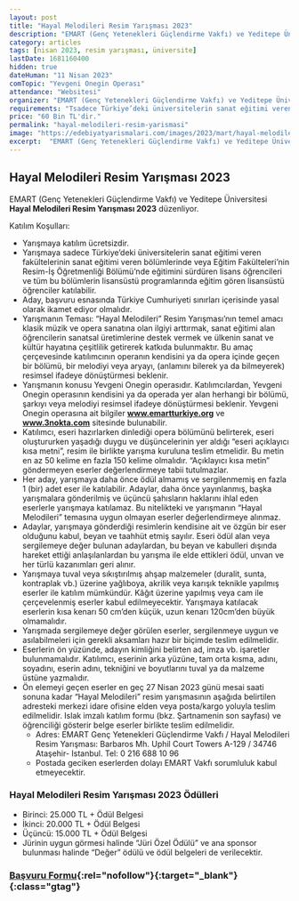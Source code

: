 ```yaml
---
layout: post
title: "Hayal Melodileri Resim Yarışması 2023"
description: "EMART (Genç Yetenekleri Güçlendirme Vakfı) ve Yeditepe Üniversitesi 'Hayal Melodileri Resim Yarışması 2023' düzenliyor."
category: articles
tags: [nisan 2023, resim yarışması, üniversite]
lastDate: 1681160400
hidden: true
dateHuman: "11 Nisan 2023"
comTopic: "Yevgeni Onegin Operası"
attendance: "Websitesi"
organizer: "EMART (Genç Yetenekleri Güçlendirme Vakfı) ve Yeditepe Üniversitesi"
requirements: "Tsadece Türkiye’deki üniversitelerin sanat eğitimi veren fakültelerinin sanat eğitimi veren bölümlerinde veya Eğitim Fakülteleri’nin Resim-İş Öğretmenliği Bölümü’nde eğitimini sürdüren lisans öğrencileri ve tüm bu bölümlerin lisansüstü programlarında eğitim gören lisansüstü öğrenciler katılabilir."
price: "60 Bin TL'dir."
permalink: "hayal-melodileri-resim-yarismasi"
image: "https://edebiyatyarismalari.com/images/2023/mart/hayal-melodileri-resim-yarismasi.jpg"
excerpt:  "EMART (Genç Yetenekleri Güçlendirme Vakfı) ve Yeditepe Üniversitesi <strong> Hayal Melodileri Resim Yarışması 2023 </strong> düzenliyor."
---
```


## Hayal Melodileri Resim Yarışması 2023
EMART (Genç Yetenekleri Güçlendirme Vakfı) ve Yeditepe Üniversitesi **Hayal Melodileri Resim Yarışması 2023** düzenliyor.  

Katılım Koşulları:
- Yarışmaya katılım ücretsizdir.
- Yarışmaya sadece Türkiye’deki üniversitelerin sanat eğitimi veren fakültelerinin sanat eğitimi veren bölümlerinde veya Eğitim Fakülteleri’nin Resim-İş Öğretmenliği Bölümü’nde eğitimini sürdüren lisans öğrencileri ve tüm bu bölümlerin lisansüstü programlarında eğitim gören lisansüstü öğrenciler katılabilir.
- Aday, başvuru esnasında Türkiye Cumhuriyeti sınırları içerisinde yasal olarak ikamet ediyor olmalıdır.
- Yarışmanın Teması: “Hayal Melodileri” Resim Yarışması’nın temel amacı klasik müzik ve opera sanatına olan ilgiyi arttırmak, sanat eğitimi alan öğrencilerin sanatsal üretimlerine destek vermek ve ülkenin sanat ve kültür hayatına çeşitlilik getirerek katkıda bulunmaktır. Bu amaç çerçevesinde katılımcının operanın kendisini ya da opera içinde geçen bir bölümü, bir melodiyi veya aryayı, (anlamını bilerek ya da bilmeyerek) resimsel ifadeye dönüştürmesi beklenir.
- Yarışmanın konusu Yevgeni Onegin operasıdır. Katılımcılardan, Yevgeni Onegin operasının kendisini ya da operada yer alan herhangi bir bölümü, şarkıyı veya melodiyi resimsel ifadeye dönüştürmesi beklenir. Yevgeni Onegin operasına ait bilgiler **www.emartturkiye.org** ve **www.3nokta.com** sitesinde bulunabilir.
- Katılımcı, eseri hazırlarken dinlediği opera bölümünü belirterek, eseri oluştururken yaşadığı duygu ve düşüncelerinin yer aldığı “eseri açıklayıcı kısa metni”, resim ile birlikte yarışma kuruluna teslim etmelidir. Bu metin en az 50 kelime en fazla 150 kelime olmalıdır. “Açıklayıcı kısa metin” göndermeyen eserler değerlendirmeye tabii tutulmazlar.
- Her aday, yarışmaya daha önce ödül almamış ve sergilenmemiş en fazla 1 (bir) adet eser ile katılabilir. Adaylar, daha önce yayınlanmış, başka yarışmalara gönderilmiş ve üçüncü şahısların haklarını ihlal eden eserlerle yarışmaya katılamaz. Bu nitelikteki ve yarışmanın “Hayal Melodileri” temasına uygun olmayan eserler değerlendirmeye alınmaz.
- Adaylar, yarışmaya gönderdiği resimlerin kendisine ait ve özgün bir eser olduğunu kabul, beyan ve taahhüt etmiş sayılır. Eseri ödül alan veya sergilemeye değer bulunan adaylardan, bu beyan ve kabulleri dışında hareket ettiği anlaşılanlardan bu yarışma ile elde ettikleri ödül, unvan ve her türlü kazanımları geri alınır.
- Yarışmaya tuval veya sıkıştırılmış ahşap malzemeler (duralit, sunta, kontraplak vb.) üzerine yağlıboya, akrilik veya karışık teknikle yapılmış eserler ile katılım mümkündür. Kâğıt üzerine yapılmış veya cam ile çerçevelenmiş eserler kabul edilmeyecektir. Yarışmaya katılacak eserlerin kısa kenarı 50 cm’den küçük, uzun kenarı 120cm’den büyük olmamalıdır.
- Yarışmada sergilemeye değer görülen eserler, sergilenmeye uygun ve asılabilmeleri için gerekli aksamları hazır bir biçimde teslim edilmelidir.
- Eserlerin ön yüzünde, adayın kimliğini belirten ad, imza vb. işaretler bulunmamalıdır. Katılımcı, eserinin arka yüzüne, tam orta kısma, adını, soyadını, eserin adını, tekniğini ve boyutlarını tuval ya da malzeme üstüne yazmalıdır.
- Ön elemeyi geçen eserler en geç 27 Nisan 2023 günü mesai saati sonuna kadar “Hayal Melodileri” resim yarışmasının aşağıda belirtilen adresteki merkezi idare ofisine elden veya posta/kargo yoluyla teslim edilmelidir. Islak imzalı katılım formu (bkz. Şartnamenin son sayfası) ve öğrenciliği gösterir belge eserler birlikte teslim edilmelidir.
    - Adres: EMART Genç Yetenekleri Güçlendirme Vakfı / Hayal Melodileri Resim Yarışması: Barbaros Mh. Uphil Court Towers A-129 / 34746 Ataşehir- Istanbul. Tel: 0 216 688 10 96
    - Postada geciken eserlerden dolayı EMART Vakfı sorumluluk kabul etmeyecektir.


### Hayal Melodileri Resim Yarışması 2023 Ödülleri
- Birinci: 25.000 TL + Ödül Belgesi
- İkinci: 20.000 TL + Ödül Belgesi
- Üçüncü: 15.000 TL + Ödül Belgesi
- Jürinin uygun görmesi halinde “Jüri Özel Ödülü” ve ana sponsor bulunması halinde “Değer” ödülü ve ödül belgeleri de verilecektir.


### [Başvuru Formu](https://www.3nokta.com/online-basvuru-formu-hayal-melodileri-2023/?ref=edebiyatyarismalari.com){:rel="nofollow"}{:target="_blank"}{:class="gtag"}